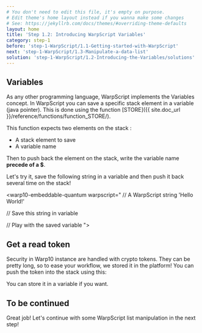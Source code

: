 ```yaml
---
# You don't need to edit this file, it's empty on purpose.
# Edit theme's home layout instead if you wanna make some changes
# See: https://jekyllrb.com/docs/themes/#overriding-theme-defaults
layout: home
title: 'Step 1.2: Introducing WarpScript Variables'
category: step-1
before: 'step-1-WarpScript/1.1-Getting-started-with-WarpScript'
next: 'step-1-WarpScript/1.3-Manipulate-a-data-list'
solution: 'step-1-WarpScript/1.2-Introducing-the-Variables/solutions'
---
```


## Variables

As any other programming language, WarpScript implements the Variables concept. In WarpScript you can save a specific stack element in a variable (java pointer). This is done using the function [STORE]({{ site.doc_url }}/reference/functions/function_STORE/). 

This function expects two elements on the stack : 
- A stack element to save
- A variable name

Then to push back the element on the stack, write the variable name **precede of a $**.

Let's try it, save the following string in a variable and then push it back several time on the stack!


<warp10-embeddable-quantum warpscript="
// A WarpScript string
'Hello World!'

// Save this string in variable


// Play with the saved variable
">
</warp10-embeddable-quantum>


## Get a read token

Security in Warp10 instance are handled with crypto tokens. They can be pretty long, so to ease your workflow, we stored it in the platform! You can push the token into the stack using this:

<warp10-embeddable-quantum warpscript="
@HELLOEXOWORLD/GETREADTOKEN
">
</warp10-embeddable-quantum>

You can store it in a variable if you want.

## To be continued

Great job! Let's continue with some WarpScript list manipulation in the next step!
